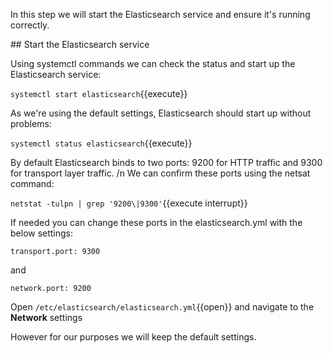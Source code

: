 In this step we will start the Elasticsearch service and ensure it's running correctly.

## Start the Elasticsearch service

Using systemctl commands we can check the status and start up the Elasticsearch service:

`systemctl start elasticsearch`{{execute}}

As we're using the default settings, Elasticsearch should start up without problems:

`systemctl status elasticsearch`{{execute}}

By default Elasticsearch binds to two ports: 9200 for HTTP traffic and 9300 for transport layer traffic. /n
We can confirm these ports using the netsat command:

`netstat -tulpn | grep '9200\|9300'`{{execute interrupt}}

If needed you can change these ports in the elasticsearch.yml with the below settings:

`transport.port: 9300`

and

`network.port: 9200`

Open `/etc/elasticsearch/elasticsearch.yml`{{open}} and navigate to the **Network** settings

However for our purposes we will keep the default settings.

